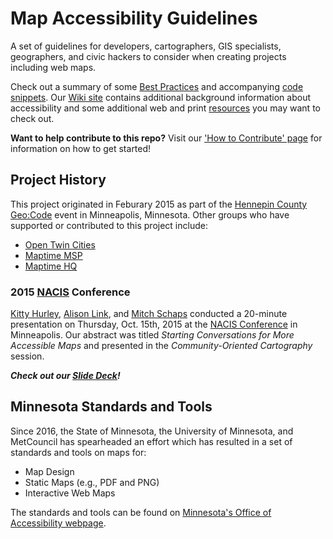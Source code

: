 # Map Accessibility Guidelines
A set of guidelines for developers, cartographers, GIS specialists, geographers, and civic hackers to consider when creating projects including web maps.

Check out a summary of some [Best Practices](/BestPractices.md) and accompanying [code snippets](/code-snippets). Our [Wiki site](../../wiki) contains additional background information about accessibility and some additional web and print [resources](../../wiki/Resources) you may want to check out.  

**Want to help contribute to this repo?** Visit our ['How to Contribute' page](../../wiki/How-to-Contribute) for information on how to get started!

## Project History
This project originated in Feburary 2015 as part of the [Hennepin County Geo:Code](http://www.hennepin.us) event in Minneapolis, Minnesota.  Other groups who have supported or contributed to this project include:  
* [Open Twin Cities](http://opentwincities.org)  
* [Maptime MSP](http://maptime.io/msp)    
* [Maptime HQ](http://maptime.io)   

### 2015 [NACIS](https://nacis.org) Conference
[Kitty Hurley](https://www.twitter.com/geospatialem), [Alison Link](https://twitter.com/linkalis), and [Mitch Schaps](https://twitter.com/mschapsgis) conducted a 20-minute presentation on Thursday, Oct. 15th, 2015 at the [NACIS Conference](http://www.nacis.org) in Minneapolis. Our abstract was titled *Starting Conversations for More Accessible Maps* and presented in the *Community-Oriented Cartography* session.

**_Check out our [Slide Deck](https://speakerdeck.com/geospatialem/nacis-2015-starting-conversations-for-more-accessible-maps)!_**

## Minnesota Standards and Tools
Since 2016, the State of Minnesota, the University of Minnesota, and MetCouncil has spearheaded an effort which has resulted in a set of standards and tools on maps for:  
* Map Design  
* Static Maps (e.g., PDF and PNG)  
* Interactive Web Maps  

The standards and tools can be found on [Minnesota's Office of Accessibility webpage](https://mn.gov/mnit/about-mnit/accessibility/maps).

